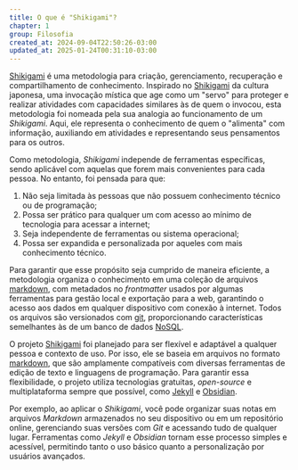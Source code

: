 ```yaml
---
title: O que é "Shikigami"?
chapter: 1
group: Filosofia
created_at: 2024-09-04T22:50:26-03:00
updated_at: 2025-01-24T00:31:10-03:00
---
```


[Shikigami](../notas/2024/07/26/retorno/Shikigami.md) é uma metodologia para criação, gerenciamento, recuperação e compartilhamento de conhecimento. Inspirado no [Shikigami](../notas/2024/09/05/atomo/Shikigami.md) da cultura japonesa, uma invocação mística que age como um "servo" para proteger e realizar atividades com capacidades similares às de quem o invocou, esta metodologia foi nomeada pela sua analogia ao funcionamento de um *Shikigami*. Aqui, ele representa o conhecimento de quem o "alimenta" com informação, auxiliando em atividades e representando seus pensamentos para os outros.

Como metodologia, *Shikigami* independe de ferramentas específicas, sendo aplicável com aquelas que forem mais convenientes para cada pessoa. No entanto, foi pensada para que:

1. Não seja limitada às pessoas que não possuem conhecimento técnico ou de programação;
2. Possa ser prático para qualquer um com acesso ao mínimo de tecnologia para acessar a internet;
3. Seja independente de ferramentas ou sistema operacional;
4. Possa ser expandida e personalizada por aqueles com mais conhecimento técnico.

Para garantir que esse propósito seja cumprido de maneira eficiente, a metodologia organiza o conhecimento em uma coleção de arquivos [markdown](../notas/2024/07/08/atomo/Markdown.md), com metadados no *frontmatter* usados por algumas ferramentas para gestão local e exportação para a web, garantindo o acesso aos dados em qualquer dispositivo com conexão à internet. Todos os arquivos são versionados com [git](../notas/2024/07/08/Entrada/Git.md), proporcionando características semelhantes às de um banco de dados [NoSQL](../notas/2024/09/05/entrada/NoSQL.md).

O projeto [Shikigami](../notas/2024/07/26/retorno/Shikigami.md) foi planejado para ser flexível e adaptável a qualquer pessoa e contexto de uso. Por isso, ele se baseia em arquivos no formato [markdown](../notas/2024/07/08/atomo/Markdown.md), que são amplamente compatíveis com diversas ferramentas de edição de texto e linguagens de programação. Para garantir essa flexibilidade, o projeto utiliza tecnologias gratuitas, *open-source* e multiplataforma sempre que possível, como [Jekyll](../notas/2024/07/10/entrada/Jekyll.md) e [Obsidian](../notas/2024/07/08/Entrada/Obsidian.md).

Por exemplo, ao aplicar o *Shikigami*, você pode organizar suas notas em arquivos *Markdown* armazenados no seu dispositivo ou em um repositório online, gerenciando suas versões com *Git* e acessando tudo de qualquer lugar. Ferramentas como *Jekyll* e *Obsidian* tornam esse processo simples e acessível, permitindo tanto o uso básico quanto a personalização por usuários avançados.

